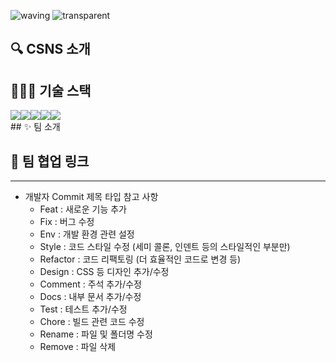 ![waving](https://capsule-render.vercel.app/api?type=waving&height=200&text=CSNS&fontAlign=70&fontAlignY=35&color=537FE7)
![transparent](https://capsule-render.vercel.app/api?type=transparent&fontColor=537FE7&height=150&fontSize=30&text=당신이%20공부한%20CS%20정보를%20공유하고%20토론하세요!&descAlignY=75&descAlign=60)

## 🔍 CSNS 소개

## 🧑🏻‍💻 기술 스택
<div style="display:flex;">
<img src="https://img.shields.io/badge/HTML5-E34F26?style=for-the-badge&logo=HTML5&logoColor=white"> 
<img src="https://img.shields.io/badge/SASS-CC6699?style=for-the-badge&logo=SASS&logoColor=white">
<img src="https://img.shields.io/badge/TypeScript-3178C6?style=for-the-badge&logo=TypeScript&logoColor=white">
<img src="https://img.shields.io/badge/Java 11-007396?style=for-the-badge&logoColor=white" />
<img src="https://img.shields.io/badge/Spring Boot-6DB33F?style=for-the-badge&logo=Spring Boot&logoColor=white"/>
</div>
## ✨ 팀 소개

## 🔗 팀 협업 링크

---

- 개발자 Commit 제목 타입 참고 사항
  - Feat : 새로운 기능 추가
  - Fix : 버그 수정
  - Env : 개발 환경 관련 설정
  - Style : 코드 스타일 수정 (세미 콜론, 인덴트 등의 스타일적인 부분만)
  - Refactor : 코드 리팩토링 (더 효율적인 코드로 변경 등)
  - Design : CSS 등 디자인 추가/수정
  - Comment : 주석 추가/수정
  - Docs : 내부 문서 추가/수정
  - Test : 테스트 추가/수정
  - Chore : 빌드 관련 코드 수정
  - Rename : 파일 및 폴더명 수정
  - Remove : 파일 삭제
